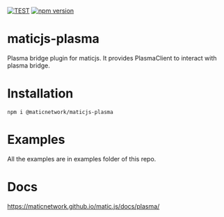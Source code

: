 [![TEST](https://github.com/maticnetwork/maticjs-plasma/actions/workflows/test.yml/badge.svg)](https://github.com/maticnetwork/maticjs-plasma/actions/workflows/test.yml) [![npm version](https://badge.fury.io/js/@maticnetwork%2Fmaticjs-plasma.svg)](https://badge.fury.io/js/@maticnetwork%2Fmaticjs-plasma)

# maticjs-plasma
Plasma bridge plugin for maticjs. It provides PlasmaClient to interact with plasma bridge.

# Installation

```
npm i @maticnetwork/maticjs-plasma
```

# Examples

All the examples are in examples folder of this repo.

# Docs

https://maticnetwork.github.io/matic.js/docs/plasma/



